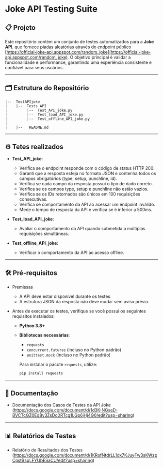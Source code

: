# Joke API Testing Suite

## 📋 Projeto

Este repositório contém um conjunto de testes automatizados para a **Joke API**, que fornece piadas aleatórias através do endpoint público [https://official-joke-api.appspot.com/random_joke](https://official-joke-api.appspot.com/random_joke). O objetivo principal é validar a funcionalidade e performance, garantindo uma experiência consistente e confiável para seus usuários.

---
## 🗂️ Estrutura do Repositório
```
|--  TestAPIjoke
|    |--  Tests_API 
|         |--  Test_API_joke.py         
|         |--  Test_load_API_joke.py   
|         |--  Test_offline_API_joke.py
|
|    |--   README.md              
```
---
## ⚙️ Tetes realizados 

- **Test_API_joke**:
  - Verifica se o endpoint responde com o código de status HTTP 200.
  - Garanti que a resposta esteja no formato JSON e contenha todos os campos obrigatórios (type, setup, punchline, id).
  - Verifica se cada campo da resposta possui o tipo de dado correto.
  - Verifica se os campos type, setup e punchline não estão vazios.
  - Verifica se os IDs retornados são únicos em 100 requisições consecutivas.
  - Verifica se comportamento da API ao acessar um endpoint inválido.
  - Mede o tempo de resposta da API e verifica se é inferior a 500ms.

- **Test_load_API_joke**:
  - Avaliar o comportamento da API quando submetida a múltiplas requisições simultâneas.

- **Test_offline_API_joke**:
  - Verificar o comportamento da API ao acesso offline.

---

## 🛠️ Pré-requisitos

- Premissas
  - A API deve estar disponível durante os testes.
  - A estrutura JSON da resposta não deve mudar sem aviso prévio.
    
- Antes de executar os testes, verifique se você possui os seguintes requisitos instalados:
  - **Python 3.8+**
  - **Bibliotecas necessárias**:
    - `requests`
    - `concurrent.futures` (incluso no Python padrão)
    - `unittest.mock` (incluso no Python padrão)

    Para instalar o pacote `requests`, utilize:

    ```bash
    pip install requests
    ```

---
## 📝 Documentação
- Documentação dos Casos de Testes da API Joke
(https://docs.google.com/document/d/1d3K-NGseD-BVCTcGZ0Ed8v3ZsDc0RTcg1LGp6jHj4G0/edit?usp=sharing)

---

## 📊 Relatórios de Testes
- Relatório de Resultados dos Testes
(https://docs.google.com/document/d/1KRofNtdrLL1dx7KJuyFw3sKWzpCgstBsgLFYUbESaCU/edit?usp=sharing)


